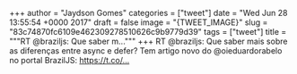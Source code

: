 
+++
author = "Jaydson Gomes"
categories = ["tweet"]
date = "Wed Jun 28 13:55:54 +0000 2017"
draft = false
image = "{TWEET_IMAGE}"
slug = "83c74870fc6109e462309278510626c9b9779d39"
tags = ["tweet"]
title = """RT @braziljs: Que saber m..."""
+++
RT @braziljs: Que saber mais sobre as diferenças entre async e defer? Tem artigo novo do @oieduardorabelo no portal BrazilJS: https://t.co/…
